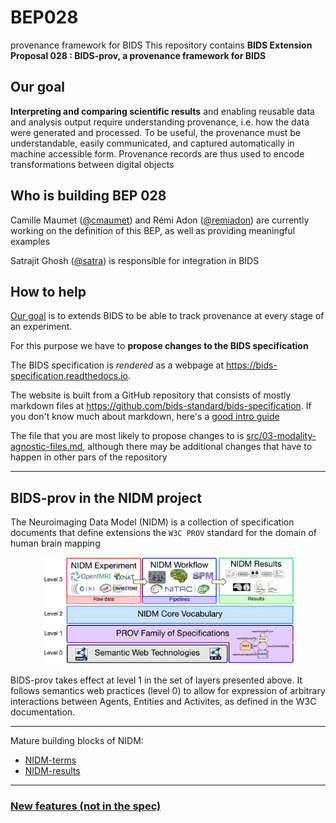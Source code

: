 # BEP028
provenance framework for BIDS
This repository contains **BIDS Extension Proposal 028 : BIDS-prov, a provenance framework for BIDS**

## Our goal
**Interpreting and comparing scientific results** and enabling reusable data and analysis output require understanding provenance, i.e. how the data were generated and processed. To be useful, the provenance must be understandable, easily communicated, and captured automatically in machine accessible form. Provenance records are thus used to encode transformations between digital objects

## Who is building BEP 028
Camille Maumet ([@cmaumet](https://github.com/cmaumet)) and Rémi Adon ([@remiadon](https://github.com/remiadon)) are currently working on the definition of this BEP, as well as providing meaningful examples

Satrajit Ghosh ([@satra](https://github.com/satra)) is responsible for integration in BIDS


## How to help
[Our goal](#our-goal) is to extends BIDS to be able to track provenance at every stage of an experiment.

For this purpose we have to **propose changes to the BIDS specification**


The BIDS specification is *rendered* as a webpage at https://bids-specification.readthedocs.io.

The website is built from a GitHub repository that consists of mostly markdown files at https://github.com/bids-standard/bids-specification.
If you don't know much about markdown, here's a [good intro guide](https://guides.github.com/features/mastering-markdown/)

The file that you are most likely to propose changes to is [src/03-modality-agnostic-files.md](https://github.com/bids-standard/bids-specification/blob/master/src/03-modality-agnostic-files.md), although there may be additional changes that have to happen in other pars of the repository

-----------------------

## BIDS-prov in the NIDM project
The Neuroimaging Data Model (NIDM) is a collection of specification documents that define extensions the `W3C PROV` standard for the domain of human brain mapping

<center>
<img src="img/nidm-layer-cake.png" width="80%" position="center">
</center>

BIDS-prov takes effect at level 1 in the set of layers presented above. It follows semantics web practices (level 0) to allow for expression of arbitrary interactions between Agents, Entities and Activites, as defined in the W3C documentation.

---------------
Mature building blocks of NIDM:
* [NIDM-terms](https://github.com/incf-nidash/nidm-terms)
* [NIDM-results](http://nidm.nidash.org/specs/nidm-results_130.html)

-----------
### [New features (not in the spec)](new_features.md)

